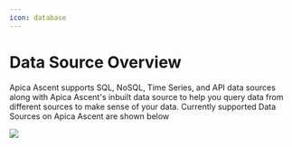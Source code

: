 ```yaml
---
icon: database
---
```


# Data Source Overview

Apica Ascent supports SQL, NoSQL, Time Series, and API data sources along with Apica Ascent's inbuilt data source to help you query data from different sources to make sense of your data. Currently supported Data Sources on Apica Ascent are shown below

![](<../.gitbook/assets/Screenshot from 2022-08-11 10-26-50.png>)
